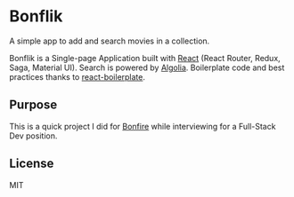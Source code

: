 # Bonflik
A simple app to add and search movies in a collection.  

Bonflik is a Single-page Application built with [React](https://facebook.github.io/react/) (React Router, Redux, Saga, Material UI). Search is powered by [Algolia](https://www.algolia.com/). Boilerplate code and best practices thanks to [react-boilerplate](https://www.reactboilerplate.com/).

## Purpose
This is a quick project I did for [Bonfire](http://gobonfire.com) while interviewing for a Full-Stack Dev position.

## License
MIT
